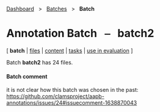 [Dashboard](../../index.md)  &nbsp; > &nbsp; [Batches](../index.md)  &nbsp; > &nbsp; ****Batch**** 
# Annotation Batch &nbsp; ⎯ &nbsp; batch2

\[ **batch** | [files](files.md) | [content](content.md) | [tasks](tasks.md) | [use in evaluation](evaluation.md) \]

Batch **batch2** has 24 files.

#### Batch comment

it is not clear how this batch was chosen in the past: https://github.com/clamsproject/aapb-annotations/issues/24#issuecomment-1638870043
